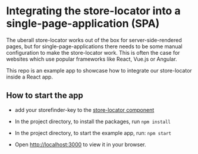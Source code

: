 # Integrating the store-locator into a single-page-application (SPA)

The uberall store-locator works out of the box for server-side-rendered pages, but for single-page-applications there needs to be some manual configuration to make the store-locator work. This is often the case for websites which use popular frameworks like React, Vue.js or Angular.

This repo is an example app to showcase how to integrate our store-locator inside a React app.

## How to start the app

- add your storefinder-key to the [store-locator component](https://github.com/uberall/storelocator-spa-integration/blob/main/src/routes/RouteWithStoreLocator.js)

- In the project directory, to install the packages, run `npm install`

- In the project directory, to start the example app, run: `npm start`

- Open [http://localhost:3000](http://localhost:3000) to view it in your browser.
